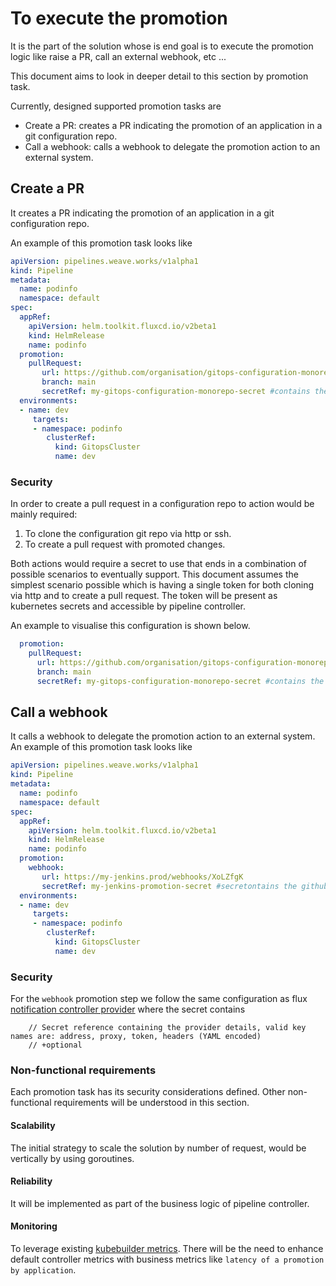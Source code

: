 # To execute the promotion

It is the part of the solution whose is end goal is to execute the promotion logic like raise a PR, 
call an external webhook, etc ...  

This document aims to look in deeper detail to this section by promotion task.

Currently, designed supported promotion tasks are 

- Create a PR: creates a PR indicating the promotion of an application in a git configuration repo.
- Call a webhook: calls a webhook to delegate the promotion action to an external system.

## Create a PR

It creates a PR indicating the promotion of an application in a git configuration repo. 

An example of this promotion task looks like 

```yaml
apiVersion: pipelines.weave.works/v1alpha1
kind: Pipeline
metadata:
  name: podinfo
  namespace: default
spec:
  appRef:
    apiVersion: helm.toolkit.fluxcd.io/v2beta1
    kind: HelmRelease
    name: podinfo
  promotion:
    pullRequest:
       url: https://github.com/organisation/gitops-configuration-monorepo.git
       branch: main
       secretRef: my-gitops-configuration-monorepo-secret #contains the github token to clone and create PR  
  environments:
  - name: dev
     targets:
     - namespace: podinfo
        clusterRef:
          kind: GitopsCluster
          name: dev
```
### Security

In order to create a pull request in a configuration repo to action would be mainly required:

1. To clone the configuration git repo via http or ssh.
2. To create a pull request with promoted changes.

Both actions would require a secret to use that ends in a combination of possible scenarios to eventually support.
This document assumes the simplest scenario possible which is having a single token for both
cloning via http and to create a pull request. The token will be present as kubernetes secrets and accessible by pipeline controller.

An example to visualise this configuration is shown below.

```yaml
  promotion:
    pullRequest:
      url: https://github.com/organisation/gitops-configuration-monorepo.git
      branch: main
      secretRef: my-gitops-configuration-monorepo-secret #contains the github token to clone and create PR  
```
## Call a webhook 

It calls a webhook to delegate the promotion action to an external system. An example of this promotion task looks like

```yaml
apiVersion: pipelines.weave.works/v1alpha1
kind: Pipeline
metadata:
  name: podinfo
  namespace: default
spec:
  appRef:
    apiVersion: helm.toolkit.fluxcd.io/v2beta1
    kind: HelmRelease
    name: podinfo
  promotion:
    webhook:
       url: https://my-jenkins.prod/webhooks/XoLZfgK
       secretRef: my-jenkins-promotion-secret #secretontains the github token to clone and create PR  
  environments:
  - name: dev
     targets:
     - namespace: podinfo
        clusterRef:
          kind: GitopsCluster
          name: dev
```

### Security

For the `webhook` promotion step we follow the same configuration as flux [notification controller provider](https://fluxcd.io/flux/components/notification/provider/#generic-webhook)
where the secret contains 

```
	// Secret reference containing the provider details, valid key names are: address, proxy, token, headers (YAML encoded)
	// +optional
```

### Non-functional requirements

Each promotion task has its security considerations defined. Other non-functional requirements will be understood in this 
section.

#### Scalability

The initial strategy to scale the solution by number of request, would be vertically by using goroutines.

#### Reliability

It will be implemented as part of the business logic of pipeline controller.

#### Monitoring

To leverage existing [kubebuilder metrics](https://book.kubebuilder.io/reference/metrics.html). There will be the need
to enhance default controller metrics with business metrics like `latency of a promotion by application`.